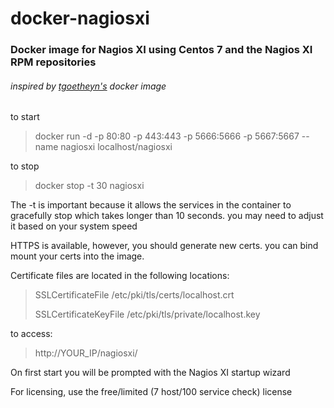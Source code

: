 # docker-nagiosxi
### Docker image for Nagios XI using Centos 7 and the Nagios XI RPM repositories 
###### inspired by [tgoetheyn's](https://github.com/tgoetheyn) docker image

to start
> docker run -d -p 80:80 -p 443:443 -p 5666:5666 -p 5667:5667 --name nagiosxi localhost/nagiosxi

to stop
> docker stop -t 30 nagiosxi

The -t is important because it allows the services in the container to gracefully stop which takes longer than 10 seconds.  you may need to adjust it based on your system speed

HTTPS is available, however, you should generate new certs.  you can bind mount your certs into the image.

Certificate files are located in the following locations:
> SSLCertificateFile /etc/pki/tls/certs/localhost.crt
>
> SSLCertificateKeyFile /etc/pki/tls/private/localhost.key

to access:
> http://YOUR_IP/nagiosxi/

On first start you will be prompted with the Nagios XI startup wizard

For licensing, use the free/limited (7 host/100 service check) license
